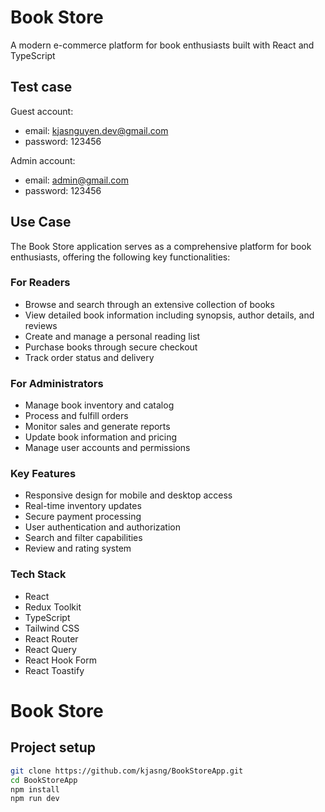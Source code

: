# Book Store

A modern e-commerce platform for book enthusiasts built with React and TypeScript

## Test case

Guest account:
- email: kjasnguyen.dev@gmail.com
- password: 123456

Admin account:
- email: admin@gmail.com
- password: 123456

## Use Case

The Book Store application serves as a comprehensive platform for book enthusiasts, offering the following key functionalities:

### For Readers
- Browse and search through an extensive collection of books
- View detailed book information including synopsis, author details, and reviews
- Create and manage a personal reading list
- Purchase books through secure checkout
- Track order status and delivery

### For Administrators
- Manage book inventory and catalog
- Process and fulfill orders
- Monitor sales and generate reports
- Update book information and pricing
- Manage user accounts and permissions

### Key Features
- Responsive design for mobile and desktop access
- Real-time inventory updates
- Secure payment processing
- User authentication and authorization
- Search and filter capabilities
- Review and rating system

### Tech Stack
- React
- Redux Toolkit
- TypeScript
- Tailwind CSS
- React Router
- React Query
- React Hook Form
- React Toastify

# Book Store

## Project setup

```bash
git clone https://github.com/kjasng/BookStoreApp.git
cd BookStoreApp
npm install
npm run dev
```
